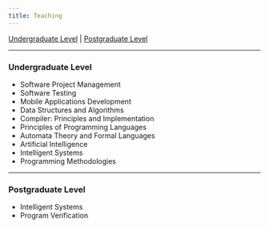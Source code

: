 ```yaml
---
title: Teaching
---
```


[Undergraduate Level](#undergraduate-level) | [Postgraduate Level](#postgraduate-level)

---

### Undergraduate Level

- Software Project Management
- Software Testing
- Mobile Applications Development
- Data Structures and Algorithms
- Compiler: Principles and Implementation
- Principles of Programming Languages
- Automata Theory and Formal Languages
- Artificial Intelligence
- Intelligent Systems
- Programming Methodologies

---

### Postgraduate Level

- Intelligent Systems
- Program Verification

